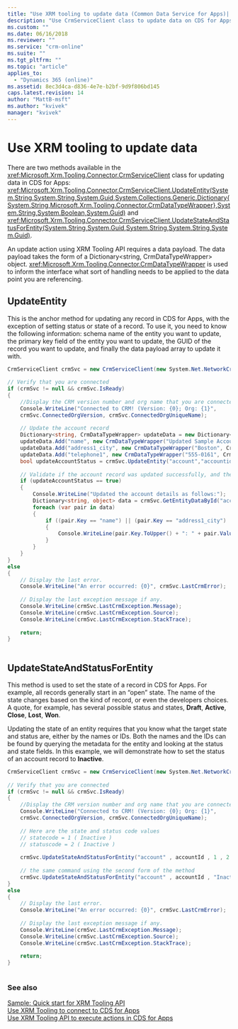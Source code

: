 ```yaml
---
title: "Use XRM tooling to update data (Common Data Service for Apps)| Microsoft Docs"
description: "Use CrmServiceClient class to update data on CDS for Apps"
ms.custom: ""
ms.date: 06/16/2018
ms.reviewer: ""
ms.service: "crm-online"
ms.suite: ""
ms.tgt_pltfrm: ""
ms.topic: "article"
applies_to: 
  - "Dynamics 365 (online)"
ms.assetid: 8ec3d4ca-d836-4e7e-b2bf-9d9f806bd145
caps.latest.revision: 14
author: "MattB-msft"
ms.author: "kvivek"
manager: "kvivek"
---
```

# Use XRM tooling to update data

There are two methods available in the <xref:Microsoft.Xrm.Tooling.Connector.CrmServiceClient> class for updating data in CDS for Apps: <xref:Microsoft.Xrm.Tooling.Connector.CrmServiceClient.UpdateEntity(System.String,System.String,System.Guid,System.Collections.Generic.Dictionary{System.String,Microsoft.Xrm.Tooling.Connector.CrmDataTypeWrapper},System.String,System.Boolean,System.Guid)> and <xref:Microsoft.Xrm.Tooling.Connector.CrmServiceClient.UpdateStateAndStatusForEntity(System.String,System.Guid,System.String,System.String,System.Guid)>.  
  
An update action using XRM Tooling API requires a data payload. The data payload takes the form of a Dictionary\<string, CrmDataTypeWrapper> object. <xref:Microsoft.Xrm.Tooling.Connector.CrmDataTypeWrapper> is used to inform the interface what sort of handling needs to be applied to the data point you are referencing.  
  
## UpdateEntity  

This is the anchor method for updating any record in CDS for Apps, with the exception of setting status or state of a record. To use it, you need to know the following information: schema name of the entity you want to update, the primary key field of the entity you want to update, the GUID of the record you want to update, and finally the data payload array to update it with.  
  
```csharp  
CrmServiceClient crmSvc = new CrmServiceClient(new System.Net.NetworkCredential("<UserName>", "<Password>", “<Domain>”),"<Server>", "<Port>", "<OrgName>");  
  
// Verify that you are connected  
if (crmSvc != null && crmSvc.IsReady)  
{  
    //Display the CRM version number and org name that you are connected to  
    Console.WriteLine("Connected to CRM! (Version: {0}; Org: {1}",   
    crmSvc.ConnectedOrgVersion, crmSvc.ConnectedOrgUniqueName);  
  
    // Update the account record  
    Dictionary<string, CrmDataTypeWrapper> updateData = new Dictionary<string, CrmDataTypeWrapper>();  
    updateData.Add("name", new CrmDataTypeWrapper("Updated Sample Account Name", CrmFieldType.String));  
    updateData.Add("address1_city", new CrmDataTypeWrapper("Boston", CrmFieldType.String));  
    updateData.Add("telephone1", new CrmDataTypeWrapper("555-0161", CrmFieldType.String));   
    bool updateAccountStatus = crmSvc.UpdateEntity("account","accountid",_accountId,updateData);  
  
    // Validate if the account record was updated successfully, and then display the updated information  
    if (updateAccountStatus == true)  
    {  
        Console.WriteLine("Updated the account details as follows:");  
        Dictionary<string, object> data = crmSvc.GetEntityDataById("account", accountId, null);  
        foreach (var pair in data)  
        {  
            if ((pair.Key == "name") || (pair.Key == "address1_city") || (pair.Key == "telephone1"))  
            {  
                Console.WriteLine(pair.Key.ToUpper() + ": " + pair.Value);  
            }  
        }  
    }  
}  
else  
{  
    // Display the last error.  
    Console.WriteLine("An error occurred: {0}", crmSvc.LastCrmError);  
  
    // Display the last exception message if any.  
    Console.WriteLine(crmSvc.LastCrmException.Message);  
    Console.WriteLine(crmSvc.LastCrmException.Source);  
    Console.WriteLine(crmSvc.LastCrmException.StackTrace);  
  
    return;  
}  
  
```  
  
## UpdateStateAndStatusForEntity 
 
This method is used to set the state of a record in CDS for Apps. For example, all records generally start in an “open” state. The name of the state changes based on the kind of record, or even the developers choices. A quote, for example, has several possible status and states, **Draft**, **Active**, **Close**, **Lost**, **Won**.  
  
<!-- TODO:
> [!TIP]
>  You can use the OptionSets.cs file in the SDK\SampleCode\CS\HelperCode folder of the SDK download package to view and use the global option sets available for various entities in CDS for Apps. For more information about global option sets, see [Customize Global Option Sets](../org-service/customize-global-option-sets.md).   -->
  
Updating the state of an entity requires that you know what the target state and status are, either by the names or IDs. Both the names and the IDs can be found by querying the metadata for the entity and looking at the status and state fields. In this example, we will demonstrate how to set the status of an account record to **Inactive**.  
  
```csharp  
CrmServiceClient crmSvc = new CrmServiceClient(new System.Net.NetworkCredential("<UserName>", "<Password>", “<Domain>”),"<Server>", "<Port>", "<OrgName>");  
  
// Verify that you are connected  
if (crmSvc != null && crmSvc.IsReady)  
{   
    //Display the CRM version number and org name that you are connected to  
    Console.WriteLine("Connected to CRM! (Version: {0}; Org: {1}",  
    crmSvc.ConnectedOrgVersion, crmSvc.ConnectedOrgUniqueName);  
  
    // Here are the state and status code values  
    // statecode = 1 ( Inactive )   
    // statuscode = 2 ( Inactive )   
  
    crmSvc.UpdateStateAndStatusForEntity("account" , accountId , 1 , 2 );  
  
    // the same command using the second form of the method  
    crmSvc.UpdateStateAndStatusForEntity("account" , accountId , "Inactive" , "Inactive");  
}  
else  
{  
    // Display the last error.  
    Console.WriteLine("An error occurred: {0}", crmSvc.LastCrmError);  
  
    // Display the last exception message if any.  
    Console.WriteLine(crmSvc.LastCrmException.Message);  
    Console.WriteLine(crmSvc.LastCrmException.Source);  
    Console.WriteLine(crmSvc.LastCrmException.StackTrace);  
  
    return;  
}  
  
```  
  
### See also  

[Sample: Quick start for XRM Tooling API](sample-quick-start-xrm-tooling-api.md)<br />
[Use XRM Tooling to connect to CDS for Apps](use-crmserviceclient-constructors-connect.md)<br />
[Use XRM Tooling API to execute actions in CDS for Apps](use-xrm-tooling-execute-actions.md)<br />
<!-- TODO:
[Work with attribute metadata](../org-service/work-attribute-metadata.md) -->
